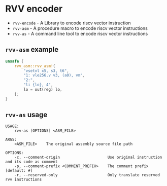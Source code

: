 
# RVV encoder
* `rvv-encode` - A Library to encode riscv vector instruction
* `rvv-asm` - A procedure macro to encode riscv vector instructions
* `rvv-as` - A command line tool to encode riscv vector instructions


## `rvv-asm` example
```rust
unsafe {
    rvv_asm::rvv_asm!(
        "vsetvl x5, s3, t6",
        "1: vle256.v v3, (a0), vm",
        "2:",
        "li {lo}, 4",
        lo = out(reg) lo,
    );
}
```

## `rvv-as` usage
```
USAGE:
    rvv-as [OPTIONS] <ASM_FILE>

ARGS:
    <ASM_FILE>    The original assembly source file path

OPTIONS:
    -c, --comment-origin                     Use original instruction and its code as comment
    -p, --comment-prefix <COMMENT_PREFIX>    The comment prefix [default: #]
    -r, --reserved-only                      Only translate reserved rvv instructions
```
